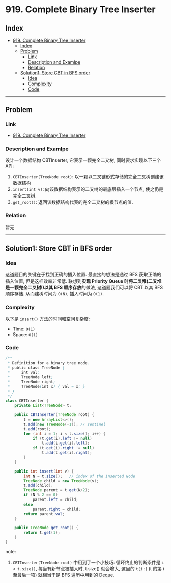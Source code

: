 # 919. Complete Binary Tree Inserter

## Index

- [919. Complete Binary Tree Inserter](#919-complete-binary-tree-inserter)
  - [Index](#index)
  - [Problem](#problem)
    - [Link](#link)
    - [Description and Examlpe](#description-and-examlpe)
    - [Relation](#relation)
  - [Solution1: Store CBT in BFS order](#solution1-store-cbt-in-bfs-order)
    - [Idea](#idea)
    - [Complexity](#complexity)
    - [Code](#code)

----

## Problem

### Link

- [919. Complete Binary Tree Inserter][1]

### Description and Examlpe

设计一个数据结构 CBTInserter, 它表示一颗完全二叉树, 同时要求实现以下三个 API:

1. `CBTInserter(TreeNode root)`: 以一颗以二叉链形式存储的完全二叉树创建该数据结构
2. `insert(int v)`: 向该数据结构表示的二叉树的最底层插入一个节点, 使之仍是完全二叉树.
3. `get_root()`: 返回该数据结构代表的完全二叉树的根节点的值.

### Relation

暂无

----

## Solution1: Store CBT in BFS order

### Idea

这道题目的关键在于找到正确的插入位置. 最直接的想法是通过 BFS 获取正确的插入位置, 但是这样效率非常低. 联想到**实现 Priority Queue 时将二叉堆(二叉堆是一颗完全二叉树!)以其 BFS 顺序存放**的做法, 这道题我们可以将 CBT 以其 BFS 顺序存储. 从而建树时间为 `O(N)`, 插入时间为 `O(1)`.

### Complexity

以下是 `insert()` 方法的时间和空间复杂度:

- Time: `O(1)`
- Space: `O(1)`

### Code

```java
/**
 * Definition for a binary tree node.
 * public class TreeNode {
 *     int val;
 *     TreeNode left;
 *     TreeNode right;
 *     TreeNode(int x) { val = x; }
 * }
 */
class CBTInserter {
    private List<TreeNode> t;

    public CBTInserter(TreeNode root) {
        t = new ArrayList<>();
        t.add(new TreeNode(-1)); // sentinel
        t.add(root);
        for (int i = 1; i < t.size(); i++) {
            if (t.get(i).left != null)
                t.add(t.get(i).left);
            if (t.get(i).right != null)
                t.add(t.get(i).right);
        }
    }

    public int insert(int v) {
        int N = t.size();   // index of the inserted Node
        TreeNode child = new TreeNode(v);
        t.add(child);
        TreeNode parent = t.get(N/2);
        if (N % 2 == 0)
            parent.left = child;
        else
            parent.right = child;
        return parent.val;
    }

    public TreeNode get_root() {
        return t.get(1);
    }
}
```

note:

1. `CBTInserter(TreeNode root)` 中用到了一个小技巧: 循环终止的判断条件是 `i < t.size()`, 每当有新节点被插入时, t.size() 就会增大, 这里的 `t[i:]` (t 的第 i 至最后一项) 就相当于是 BFS 遍历中用到的 Deque.

[1]: https://leetcode.com/problems/complete-binary-tree-inserter/

